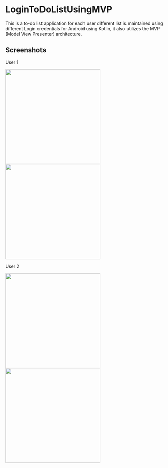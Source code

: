 # LoginToDoListUsingMVP
This is a to-do list application for each user different list is maintained using different Login credentials for Android using Kotlin, it also utilizes the MVP (Model View Presenter) architecture.

## Screenshots
User 1

<image align="left" width="300" src="./screenshots/1.jpg">
<image align="center" width="300" src="./screenshots/2.jpg">

User 2

<image align="left" width="300" src="./screenshots/3.jpg">
<image align="center" width="300" src="./screenshots/4.jpg">
